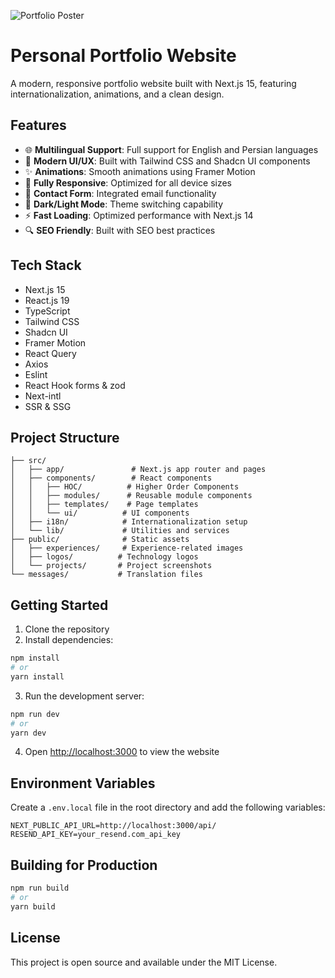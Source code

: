 ![Portfolio Poster](https://s6.uupload.ir/files/hero_d5dq.png)

# Personal Portfolio Website

A modern, responsive portfolio website built with Next.js 15, featuring internationalization, animations, and a clean design.

## Features

- 🌐 **Multilingual Support**: Full support for English and Persian languages
- 🎨 **Modern UI/UX**: Built with Tailwind CSS and Shadcn UI components
- ✨ **Animations**: Smooth animations using Framer Motion
- 📱 **Fully Responsive**: Optimized for all device sizes
- 📧 **Contact Form**: Integrated email functionality
- 🌙 **Dark/Light Mode**: Theme switching capability
- ⚡ **Fast Loading**: Optimized performance with Next.js 14
- 🔍 **SEO Friendly**: Built with SEO best practices

## Tech Stack

- Next.js 15
- React.js 19
- TypeScript
- Tailwind CSS
- Shadcn UI
- Framer Motion
- React Query
- Axios
- Eslint
- React Hook forms & zod
- Next-intl
- SSR & SSG


## Project Structure

```
├── src/
│   ├── app/               # Next.js app router and pages
│   ├── components/        # React components
│   │   ├── HOC/          # Higher Order Components
│   │   ├── modules/      # Reusable module components
│   │   ├── templates/    # Page templates
│   │   └── ui/          # UI components
│   ├── i18n/            # Internationalization setup
│   └── lib/             # Utilities and services
├── public/              # Static assets
│   ├── experiences/     # Experience-related images
│   ├── logos/          # Technology logos
│   └── projects/       # Project screenshots
└── messages/           # Translation files
```

## Getting Started

1. Clone the repository
2. Install dependencies:
```bash
npm install
# or
yarn install
```

3. Run the development server:
```bash
npm run dev
# or
yarn dev
```

4. Open [http://localhost:3000](http://localhost:3000) to view the website

## Environment Variables

Create a `.env.local` file in the root directory and add the following variables:
```
NEXT_PUBLIC_API_URL=http://localhost:3000/api/
RESEND_API_KEY=your_resend.com_api_key
```

## Building for Production

```bash
npm run build
# or
yarn build
```

## License

This project is open source and available under the MIT License.
